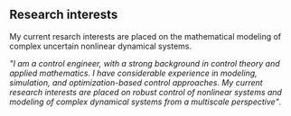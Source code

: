 ## Research interests

My current resarch interests are placed on the mathematical modeling of complex uncertain nonlinear dynamical systems.

_"I am a control engineer, with a strong background in control theory and applied mathematics. I have considerable experience in modeling, simulation, and optimization-based control approaches. My current research interests are placed on robust control of nonlinear systems and modeling of complex dynamical systems from a multiscale perspective"_.

